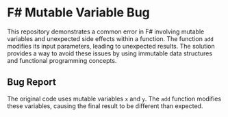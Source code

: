 # F# Mutable Variable Bug

This repository demonstrates a common error in F# involving mutable variables and unexpected side effects within a function. The function `add` modifies its input parameters, leading to unexpected results. The solution provides a way to avoid these issues by using immutable data structures and functional programming concepts.

## Bug Report

The original code uses mutable variables `x` and `y`.  The `add` function modifies these variables, causing the final result to be different than expected.